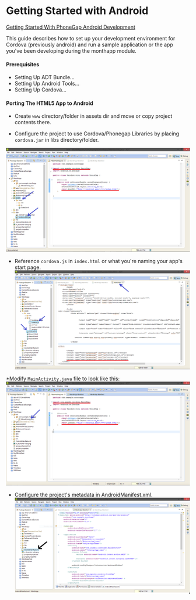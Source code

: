 Getting Started with Android
============================

[Getting Started With PhoneGap Android Development][1]

This guide describes how to set up your development environment for Cordova (previously android) and run a sample application or the app you've been developing during the monthapp module.

#### Prerequisites

* Setting Up ADT Bundle...
* Setting Up Android Tools...
* Setting Up Cordova...

#### Porting The HTML5 App to Android

* Create `www` directory/folder in assets dir and move or copy project contents there.

* Configure the project to use Cordova/Phonegap Libraries by placing `cordova.jar` in libs directory/folder.

![Assets and Libs][assets-libs]

* Reference `cordova.js` in `index.html` or what you're naming your app's start page.
![Cordova.js][cordova-js]

*Modify `MainActivity.java` file to look like this:
![MainActivity.java][mainactivity-java]

* Configure the project's metadata in AndroidManifest.xml.
![AndroidManifest.xml][manifest-xml]


[1]: http://www.adobe.com/devnet/html5/articles/getting-started-with-phonegap-in-eclipse-for-android.html

[assets-libs]: https://raw.githubusercontent.com/jeffgodwyll/MonthApp/master/week4/%5Bimgs%5Dandroid_phonegap/assest-libs.PNG
[cordova-js]: https://raw.githubusercontent.com/jeffgodwyll/MonthApp/master/week4/%5Bimgs%5Dandroid_phonegap/cordova-js.png
[manifest-xml]: https://raw.githubusercontent.com/jeffgodwyll/MonthApp/master/week4/%5Bimgs%5Dandroid_phonegap/manifest-xml.PNG
[mainactivity-java]: https://raw.githubusercontent.com/jeffgodwyll/MonthApp/master/week4/%5Bimgs%5Dandroid_phonegap/mainactivity-java.PNG